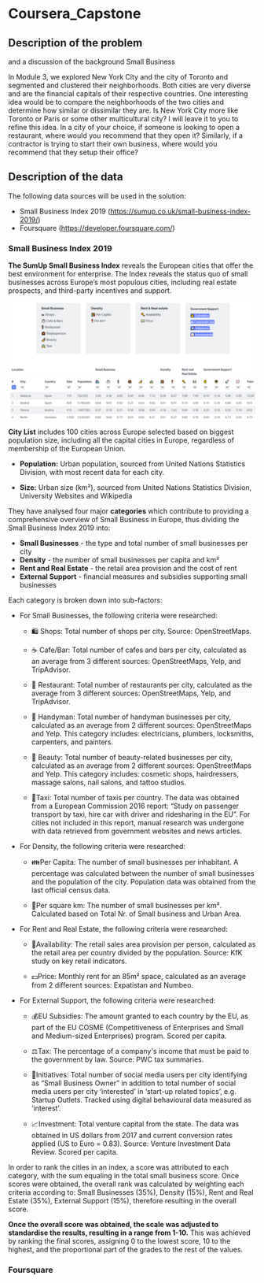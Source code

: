 # Coursera_Capstone

## Description of the problem
and a discussion of the background
Small Business


In Module 3, we explored New York City and the city of Toronto and segmented and clustered their neighborhoods. Both cities are very diverse and are the financial capitals of their respective countries. One interesting idea would be to compare the neighborhoods of the two cities and determine how similar or dissimilar they are. Is New York City more like Toronto or Paris or some other multicultural city? I will leave it to you to refine this idea.
In a city of your choice, if someone is looking to open a restaurant, where would you recommend that they open it? Similarly, if a contractor is trying to start their own business, where would you recommend that they setup their office?

## Description of the data

The following data sources will be used in the solution:
- Small Business Index 2019 (https://sumup.co.uk/small-business-index-2019/)
- Foursquare (https://developer.foursquare.com/)

### Small Business Index 2019
**The SumUp Small Business Index** reveals the European cities that offer the best environment for enterprise. The Index reveals the status quo of small businesses across Europe’s most populous cities, including real estate prospects, and third-party incentives and support.

<a href="https://sumup.co.uk/small-business-index-2019/"><img src="https://github.com/pospisilboh/Coursera_Capstone/blob/master/2020-04-29_10h53_17.png" align="center"></a>

**City List** includes 100 cities across Europe selected based on biggest population size, including all the capital cities in Europe, regardless of membership of the European Union.

- **Population:** Urban population, sourced from United Nations Statistics Division, with most recent data for each city.

- **Size:** Urban size (km²), sourced from United Nations Statistics Division, University Websites and Wikipedia

They have analysed four major **categories** which contribute to providing a comprehensive overview of Small Business in Europe, thus dividing the Small Business Index 2019 into:
- **Small Businesses** - the type and total number of small businesses per city
- **Density** - the number of small businesses per capita and km²
- **Rent and Real Estate** - the retail area provision and the cost of rent
- **External Support** - financial measures and subsidies supporting small businesses

Each category is broken down into sub-factors:
- For Small Businesses, the following criteria were researched:
  - 🛍 Shops: Total number of shops per city. Source: OpenStreetMaps.

  - ☕ Cafe/Bar: Total number of cafes and bars per city, calculated as an average from 3 different sources: OpenStreetMaps, Yelp, and TripAdvisor.

  - 🍴 Restaurant: Total number of restaurants per city, calculated as the average from 3 different sources: OpenStreetMaps, Yelp, and TripAdvisor.

  - 💼 Handyman: Total number of handyman businesses per city, calculated as an average from 2 different sources: OpenStreetMaps and Yelp. This category includes: electricians, plumbers, locksmiths, carpenters, and painters.

  - 💅 Beauty: Total number of beauty-related businesses per city, calculated as an average from 2 different sources: OpenStreetMaps and Yelp. This category includes: cosmetic shops, hairdressers, massage salons, nail salons, and tattoo studios.

  - 🚖Taxi: Total number of taxis per country. The data was obtained from a European Commission 2016 report: “Study on passenger transport by taxi, hire car with driver and ridesharing in the EU”. For cities not included in this report, manual research was undergone with data retrieved from government websites and news articles.
 
- For Density, the following criteria were researched:
  - 👪Per Capita: The number of small businesses per inhabitant. A percentage was calculated between the number of small businesses and the population of the city. Population data was obtained from the last official census data.

  - 📍Per square km: The number of small businesses per km². Calculated based on Total Nr. of Small business and Urban Area.
- For Rent and Real Estate, the following criteria were researched:
  - 🔑Availability: The retail sales area provision per person, calculated as the retail area per country divided by the population. Source: KfK study on key retail indicators.

  - 💵Price: Monthly rent for an 85m² space, calculated as an average from 2 different sources: Expatistan and Numbeo.
- For External Support, the following criteria were researched:
  - 💰EU Subsidies: The amount granted to each country by the EU, as part of the EU COSME (Competitiveness of Enterprises and Small and Medium-sized Enterprises) program. Scored per capita.

  - ⚖Tax: The percentage of a company's income that must be paid to the government by law. Source: PWC tax summaries.

  - 🚀Initiatives: Total number of social media users per city identifying as “Small Business Owner” in addition to total number of social media users per city ‘interested’ in ‘start-up related topics’, e.g. Startup Outlets. Tracked using digital behavioural data measured as ‘interest’.

  - 📈Investment: Total venture capital from the state. The data was obtained in US dollars from 2017 and current conversion rates applied (US to Euro = 0.83). Source: Venture Investment Data Review. Scored per capita.


In order to rank the cities in an index, a score was attributed to each category, with the sum equaling in the total small business score. Once scores were obtained, the overall rank was calculated by weighting each criteria according to: Small Businesses (35%), Density (15%), Rent and Real Estate (35%), External Support (15%), therefore resulting in the overall score.

**Once the overall score was obtained, the scale was adjusted to standardise the results, resulting in a range from 1-10.**
This was achieved by ranking the final scores, assigning 0 to the lowest score, 10 to the highest, and the proportional part of the grades to the rest of the values.


### Foursquare
